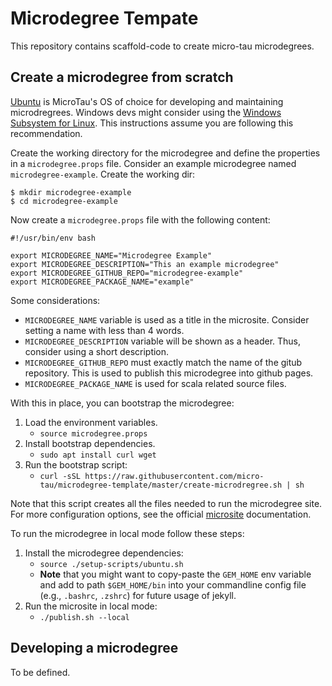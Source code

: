 # Microdegree Tempate

This repository contains scaffold-code to create micro-tau microdegrees. 

## Create a microdegree from scratch

[Ubuntu] is MicroTau's OS of choice for developing and maintaining microdregrees. Windows devs might consider using the [Windows Subsystem for Linux]. This instructions assume you are following this recommendation. 

[Ubuntu]: https://www.ubuntu.com/ 
[Windows Subsystem for Linux]: https://docs.microsoft.com/en-us/windows/wsl/about

Create the working directory for the microdegree and define the properties in a `microdegree.props` file. Consider an example microdegree named `microdegree-example`. Create the working dir:

```commandline
$ mkdir microdegree-example
$ cd microdegree-example
```

Now create a `microdegree.props` file with the following content:
```text
#!/usr/bin/env bash

export MICRODEGREE_NAME="Microdegree Example"
export MICRODEGREE_DESCRIPTION="This an example microdegree"
export MICRODEGREE_GITHUB_REPO="microdegree-example"
export MICRODEGREE_PACKAGE_NAME="example"
```

Some considerations:
* `MICRODEGREE_NAME` variable is used as a title in the microsite. Consider setting a name with less than 4 words.
* `MICRODEGREE_DESCRIPTION` variable will be shown as a header. Thus, consider using a short description. 
* `MICRODEGREE_GITHUB_REPO` must exactly match the name of the gitub repository. This is used to publish this microdegree into github pages.
* `MICRODEGREE_PACKAGE_NAME` is used for scala related source files.


With this in place, you can bootstrap the microdegree:

1. Load the environment variables.
    * `source microdegree.props`
2. Install bootstrap dependencies.
    * `sudo apt install curl wget`
3. Run the bootstrap script:
    * `curl -sSL https://raw.githubusercontent.com/micro-tau/microdegree-template/master/create-microdregree.sh | sh`

Note that this script creates all the files needed to run the microdegree site. For more configuration options, see the official [microsite] documentation.

[microsite]: https://github.com/47deg/sbt-microsites

To run the microdegree in local mode follow these steps:

1. Install the microdegree dependencies:
    * `source ./setup-scripts/ubuntu.sh`
    * **Note** that you might want to copy-paste the `GEM_HOME` env variable and add to path `$GEM_HOME/bin` into your commandline config file (e.g., `.bashrc`, `.zshrc`) for future usage of jekyll.
2. Run the microsite in local mode:
    * `./publish.sh --local`

## Developing a microdegree

To be defined.


